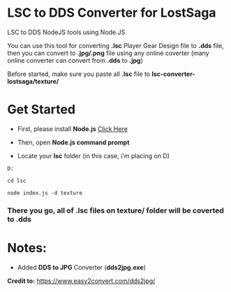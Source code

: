 # LSC to DDS Converter for LostSaga

LSC to DDS NodeJS tools using Node.JS

You can use this tool for converting **.lsc** Player Gear Design file to **.dds** file, then you can convert to **.jpg/.png** file using any online coverter (many online converter can convert from **.dds** to **.jpg**)

Before started, make sure you paste all **.lsc** file to **lsc-converter-lostsaga/texture/**

# Get Started

- First, please install **Node.js** [Click Here](https://nodejs.org/en/download)

- Then, open **Node.js command prompt**

- Locate your **lsc** folder (in this case, i'm placing on D)

```
D:
```

```
cd lsc
```

```
node index.js -d texture
```

### There you go, all of **.lsc** files on **texture/** folder will be coverted to **.dds**

# Notes:

- Added **DDS to JPG** Converter (**dds2jpg.exe**)

**Credit to:** https://www.easy2convert.com/dds2jpg/
